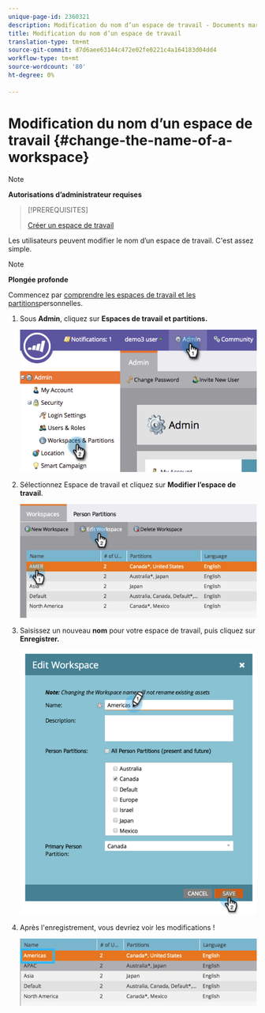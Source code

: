 ```yaml
---
unique-page-id: 2360321
description: Modification du nom d’un espace de travail - Documents marketing - Documentation du produit
title: Modification du nom d’un espace de travail
translation-type: tm+mt
source-git-commit: d7d6aee63144c472e02fe0221c4a164183d04dd4
workflow-type: tm+mt
source-wordcount: '80'
ht-degree: 0%

---
```



# Modification du nom d’un espace de travail {#change-the-name-of-a-workspace}

>[!NOTE]
>
>**Autorisations d’administrateur requises**

>[!PREREQUISITES]
>
>[Créer un espace de travail](create-a-new-workspace.md)

Les utilisateurs peuvent modifier le nom d’un espace de travail. C&#39;est assez simple.

>[!NOTE]
>
>**Plongée profonde**
>
>Commencez par [comprendre les espaces de travail et les partitions](understanding-workspaces-and-person-partitions.md)personnelles.

1. Sous **Admin**, cliquez sur **Espaces de travail et partitions.**

   ![](assets/image2014-9-17-11-3a8-3a28.png)

1. Sélectionnez Espace de travail et cliquez sur **Modifier l’espace de travail**.

   ![](assets/two-4.png)

1. Saisissez un nouveau **nom** pour votre espace de travail, puis cliquez sur **Enregistrer.**

   ![](assets/three-4.png)

1. Après l&#39;enregistrement, vous devriez voir les modifications !

   ![](assets/image2014-9-17-11-3a9-3a9.png)

